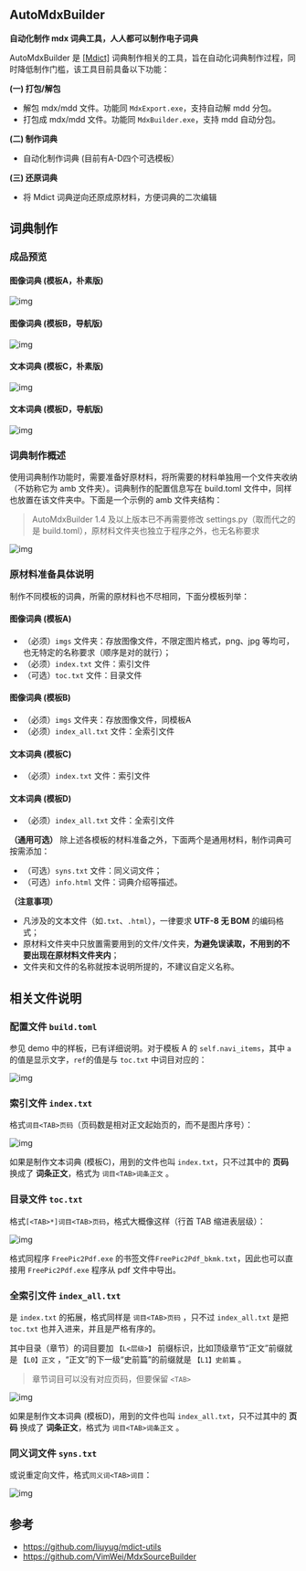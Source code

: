 ## AutoMdxBuilder
**自动化制作 mdx 词典工具，人人都可以制作电子词典**

AutoMdxBuilder 是 [[Mdict]](https://www.mdict.cn/wp/?lang=en) 词典制作相关的工具，旨在自动化词典制作过程，同时降低制作门槛，该工具目前具备以下功能：

**(一) 打包/解包**

* 解包 mdx/mdd 文件。功能同 `MdxExport.exe`，支持自动解 mdd 分包。
* 打包成 mdx/mdd 文件。功能同 `MdxBuilder.exe`，支持 mdd 自动分包。

**(二) 制作词典**

* 自动化制作词典 (目前有A-D四个可选模板）

**(三) 还原词典**

* 将 Mdict 词典逆向还原成原材料，方便词典的二次编辑

## 词典制作

### 成品预览
#### 图像词典 (模板A，朴素版)
![img](https://github.com/Litles/AutoMdxBuilder/blob/main/images/img_dict_atmpl.gif)

#### 图像词典 (模板B，导航版)
![img](https://github.com/Litles/AutoMdxBuilder/blob/main/images/img_dict_btmpl.gif)

#### 文本词典 (模板C，朴素版)
![img](https://github.com/Litles/AutoMdxBuilder/blob/main/images/text_dict_ctmpl.png)

#### 文本词典 (模板D，导航版)
![img](https://github.com/Litles/AutoMdxBuilder/blob/main/images/text_dict_dtmpl.gif)

### 词典制作概述

使用词典制作功能时，需要准备好原材料，将所需要的材料单独用一个文件夹收纳（不妨称它为 amb 文件夹）。词典制作的配置信息写在 build.toml 文件中，同样也放置在该文件夹中。下面是一个示例的 amb 文件夹结构：

> AutoMdxBuilder 1.4 及以上版本已不再需要修改 settings.py（取而代之的是 build.toml），原材料文件夹也独立于程序之外，也无名称要求

![img](https://github.com/Litles/AutoMdxBuilder/blob/main/images/amb_folder.png)

### 原材料准备具体说明

制作不同模板的词典，所需的原材料也不尽相同，下面分模板列举：

#### 图像词典 (模板A)

* （必须）`imgs` 文件夹：存放图像文件，不限定图片格式，png、jpg 等均可，也无特定的名称要求（顺序是对的就行）；
* （必须）`index.txt` 文件：索引文件
* （可选）`toc.txt` 文件：目录文件

#### 图像词典 (模板B)

* （必须）`imgs` 文件夹：存放图像文件，同模板A
* （必须）`index_all.txt` 文件：全索引文件

#### 文本词典 (模板C)

* （必须）`index.txt` 文件：索引文件

#### 文本词典 (模板D)

* （必须）`index_all.txt` 文件：全索引文件

**（通用可选）** 除上述各模板的材料准备之外，下面两个是通用材料，制作词典可按需添加：

* （可选）`syns.txt` 文件：同义词文件；
* （可选）`info.html` 文件：词典介绍等描述。

**（注意事项）**

* 凡涉及的文本文件（如`.txt`、`.html`），一律要求 **UTF-8 无 BOM** 的编码格式；
* 原材料文件夹中只放置需要用到的文件/文件夹，**为避免误读取，不用到的不要出现在原材料文件夹内**；
* 文件夹和文件的名称就按本说明所提的，不建议自定义名称。

## 相关文件说明

### 配置文件 `build.toml`

参见 demo 中的样板，已有详细说明。对于模板 A 的 `self.navi_items`，其中 `a` 的值是显示文字，`ref`的值是与 `toc.txt` 中词目对应的：

![img](https://github.com/Litles/AutoMdxBuilder/blob/main/images/settings.png)

### 索引文件 `index.txt`

格式`词目<TAB>页码`（页码数是相对正文起始页的，而不是图片序号）：

![img](https://github.com/Litles/AutoMdxBuilder/blob/main/images/index.png)

如果是制作文本词典 (模板C)，用到的文件也叫 `index.txt`，只不过其中的 **页码** 换成了 **词条正文**，格式为 `词目<TAB>词条正文` 。

### 目录文件 `toc.txt`

格式`[<TAB>*]词目<TAB>页码`，格式大概像这样（行首 TAB 缩进表层级）：

![img](https://github.com/Litles/AutoMdxBuilder/blob/main/images/toc.png)

格式同程序 `FreePic2Pdf.exe` 的书签文件`FreePic2Pdf_bkmk.txt`，因此也可以直接用 `FreePic2Pdf.exe` 程序从 pdf 文件中导出。

### 全索引文件 `index_all.txt`

是 `index.txt` 的拓展，格式同样是 `词目<TAB>页码` ，只不过 `index_all.txt` 是把 `toc.txt` 也并入进来，并且是严格有序的。

其中目录（章节）的词目要加 `【L<层级>】` 前缀标识，比如顶级章节“正文”前缀就是 `【L0】正文` ，“正文”的下一级“史前篇”的前缀就是 `【L1】史前篇` 。

> 章节词目可以没有对应页码，但要保留 `<TAB>` 

![img](https://github.com/Litles/AutoMdxBuilder/blob/main/images/index_all.png)

如果是制作文本词典 (模板D)，用到的文件也叫 `index_all.txt`，只不过其中的 **页码** 换成了 **词条正文**，格式为 `词目<TAB>词条正文` 。

### 同义词文件 `syns.txt`

或说重定向文件，格式`同义词<TAB>词目`：

![img](https://github.com/Litles/AutoMdxBuilder/blob/main/images/syns.png)

## 参考

+ https://github.com/liuyug/mdict-utils
+ https://github.com/VimWei/MdxSourceBuilder
